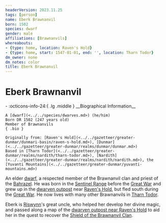 ```yaml
---
headerVersion: 2023.11.25
tags: [person]
name: Eberk Brawnanvil
born: 1502
species: dwarf
gender: male
affiliations: [Brawnanvils]
whereabouts:
- {type: home, location: Raven's Hold}
- {type: home, start: 1547-01-01, end: '', location: Tharn Todor}
dm_owner: none
dm_notes: color
title: Eberk Brawnanvil
---
```

# Eberk Brawnanvil
<div class="grid cards ext-narrow-margin ext-one-column" markdown>
- :octicons-info-24:{ .lg .middle } __Biographical Information__

    A [dwarf](<../../species/dwarves.md>) (he/him)  
    Born DR 1502 (247 years old)  
    Member of Brawnanvils  
    { .bio }

    Originally from: [Raven's Hold](<../../gazetteer/greater-dunmar/dunmari-basin/raven-s-hold.md>), [Dunmar](<../../gazetteer/greater-dunmar/realms/dunmar/dunmar.md>)
    Based in [Tharn Todor](<../../gazetteer/greater-dunmar/realms/nardith/tharn-todor.md>), [Nardith](<../../gazetteer/greater-dunmar/realms/nardith/nardith.md>), the [Yuvanti Mountains](<../../gazetteer/greater-dunmar/yuvanti-mountains.md>)
</div>




An elder [dwarf](<../../species/dwarves.md>), a respected member of the Brawnanvil clan and priest of the [Bahrazel](<../../gods-and-religions/gods/embodied-gods/bahrazel/bahrazel.md>). He was born in the [Sentinel Range](<../../gazetteer/sentinel-range.md>) before the [Great War](<../../events/1500s/great-war.md>) and grew up in the [dwarven outpost](<../../gazetteer/greater-dunmar/dunmari-basin/dwarven-outpost-raven-s-hold.md>) near [Raven's Hold](<../../gazetteer/greater-dunmar/dunmari-basin/raven-s-hold.md>), but fled south during the [Great War](<../../events/1500s/great-war.md>). He now lives with many other Brawnanvils in [Tharn Todor](<../../gazetteer/greater-dunmar/realms/nardith/tharn-todor.md>). 


Eberk is [Riswynn](<../pcs/dunmar-fellowship/riswynn.md>)'s great uncle, who helped her develop her divine magic, and passed along a map of the [dwarven outpost near Raven's Hold](<../../gazetteer/greater-dunmar/dunmari-basin/dwarven-outpost-raven-s-hold.md>) to aid her in the quest to recover the [Shield of the Brawnanvil Clan](<../../campaigns/dunmari-frontier-campaign/treasure/shield-of-the-brawnanvil-clan.md>). 
